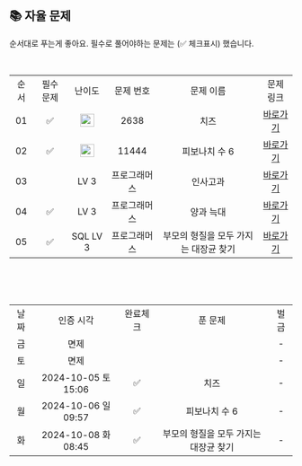 
## 📚 자율 문제

순서대로 푸는게 좋아요.
필수로 풀어야하는 문제는 (✅ 체크표시) 했습니다.

<br/>
<table>
  <tr>
    <td align="center">순서</td>
    <td align="center">필수 문제</td>
    <td align="center">난이도</td>
    <td align="center">문제 번호</td>
    <td align="center">문제 이름</td>
    <td align="center">문제 링크</td>
  </tr>
  <tr>
    <td align="center">01</td>
    <td align="center">✅</td>
    <td align="center"><img height="23px" width="25px" src="https://d2gd6pc034wcta.cloudfront.net/tier/13.svg"></td>
    <td align="center">2638</td>
    <td align="center">치즈</td>
    <td align="center"><a href="https://www.acmicpc.net/problem/2638">바로가기</a></td>
  </tr>
  <tr>
    <td align="center">02</td>
    <td align="center">✅</td>
    <td align="center"><img height="23px" width="25px" src="https://d2gd6pc034wcta.cloudfront.net/tier/14.svg"></td>
    <td align="center">11444</td>
    <td align="center">피보나치 수 6</td>
    <td align="center"><a href="https://www.acmicpc.net/problem/11444">바로가기</a></td>
  </tr>
  <tr>
    <td align="center">03</td>
    <td align="center"></td>
    <td align="center">LV 3</td>
    <td align="center">프로그래머스</td>
    <td align="center">인사고과</td>
    <td align="center"><a href="https://school.programmers.co.kr/learn/courses/30/lessons/152995">바로가기</a></td>
  </tr>
    <tr>
    <td align="center">04</td>
    <td align="center">✅</td>
    <td align="center">LV 3</td>
    <td align="center">프로그래머스</td>
    <td align="center">양과 늑대</td>
    <td align="center"><a href="https://school.programmers.co.kr/learn/courses/30/lessons/92343">바로가기</a></td>
  </tr>
  <tr>
    <td align="center">05</td>
    <td align="center">✅</td>
    <td align="center">SQL LV 3</td>
    <td align="center">프로그래머스</td>
    <td align="center">부모의 형질을 모두 가지는 대장균 찾기</td>
    <td align="center"><a href="https://school.programmers.co.kr/learn/courses/30/lessons/301647">바로가기</a></td>
  </tr>
</table>
<br/><br/>


<br>

<table>
  <tr>
    <td align="center">날짜</td>
    <td align="center">인증 시각</td>
    <td align="center">완료체크</td>
    <td align="center">푼 문제</td>
    <td align="center">벌금</td>
  </tr>
  <tr>
    <td align="center">금</td>
    <td align="center">면제</td>
    <td align="center"></td>
    <td align="center"></td>
    <td align="center">-</td>
  </tr>
  <tr>
    <td align="center">토</td>
    <td align="center">면제</td>
    <td align="center"></td>
    <td align="center"></td>
    <td align="center">-</td>
  </tr>
  <tr>
    <td align="center">일</td>
    <td align="center">2024-10-05 토 15:06</td>
    <td align="center">✅</td>
    <td align="center">치즈</td>
    <td align="center">-</td>
  </tr>
  <tr>
    <td align="center">월</td>
    <td align="center">2024-10-06 일 09:57</td>
    <td align="center">✅</td>
    <td align="center">피보나치 수 6</td>
    <td align="center">-</td>
  </tr>
  <tr>
    <td align="center">화</td>
    <td align="center">2024-10-08 화 08:45</td>
    <td align="center">✅</td>
    <td align="center">부모의 형질을 모두 가지는 대장균 찾기</td>
    <td align="center">-</td>
  </tr>
</table>
